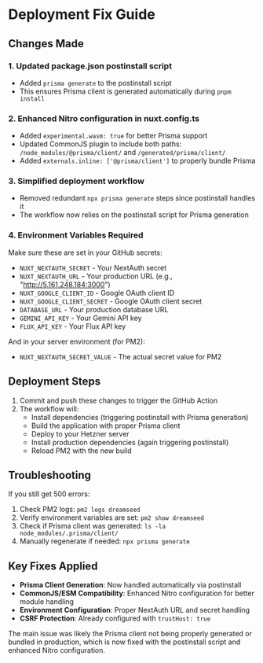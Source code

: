 # Deployment Fix Guide

## Changes Made

### 1. Updated package.json postinstall script
- Added `prisma generate` to the postinstall script
- This ensures Prisma client is generated automatically during `pnpm install`

### 2. Enhanced Nitro configuration in nuxt.config.ts
- Added `experimental.wasm: true` for better Prisma support
- Updated CommonJS plugin to include both paths: `/node_modules/@prisma/client/` and `/generated/prisma/client/`
- Added `externals.inline: ['@prisma/client']` to properly bundle Prisma

### 3. Simplified deployment workflow
- Removed redundant `npx prisma generate` steps since postinstall handles it
- The workflow now relies on the postinstall script for Prisma generation

### 4. Environment Variables Required

Make sure these are set in your GitHub secrets:
- `NUXT_NEXTAUTH_SECRET` - Your NextAuth secret
- `NUXT_NEXTAUTH_URL` - Your production URL (e.g., "http://5.161.248.184:3000")
- `NUXT_GOOGLE_CLIENT_ID` - Google OAuth client ID
- `NUXT_GOOGLE_CLIENT_SECRET` - Google OAuth client secret
- `DATABASE_URL` - Your production database URL
- `GEMINI_API_KEY` - Your Gemini API key
- `FLUX_API_KEY` - Your Flux API key

And in your server environment (for PM2):
- `NUXT_NEXTAUTH_SECRET_VALUE` - The actual secret value for PM2

## Deployment Steps

1. Commit and push these changes to trigger the GitHub Action
2. The workflow will:
   - Install dependencies (triggering postinstall with Prisma generation)
   - Build the application with proper Prisma client
   - Deploy to your Hetzner server
   - Install production dependencies (again triggering postinstall)
   - Reload PM2 with the new build

## Troubleshooting

If you still get 500 errors:

1. Check PM2 logs: `pm2 logs dreamseed`
2. Verify environment variables are set: `pm2 show dreamseed`
3. Check if Prisma client was generated: `ls -la node_modules/.prisma/client/`
4. Manually regenerate if needed: `npx prisma generate`

## Key Fixes Applied

- **Prisma Client Generation**: Now handled automatically via postinstall
- **CommonJS/ESM Compatibility**: Enhanced Nitro configuration for better module handling
- **Environment Configuration**: Proper NextAuth URL and secret handling
- **CSRF Protection**: Already configured with `trustHost: true`

The main issue was likely the Prisma client not being properly generated or bundled in production, which is now fixed with the postinstall script and enhanced Nitro configuration. 